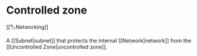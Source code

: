 
# Controlled zone

[[🏷️Networking]]

A [[Subnet|subnet]] that protects the internal [[Network|network]] from the [[Uncontrolled Zone|uncontrolled zone]].
